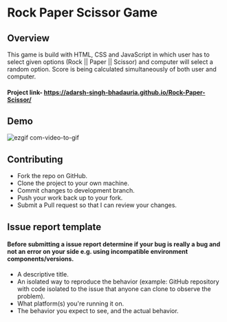 
# Rock Paper Scissor Game

## Overview
This game is build with HTML, CSS and JavaScript in which user has to select given options (Rock || Paper || Scissor) and computer will select a random option. Score is being calculated simultaneously of both user and computer.

#### Project link-  https://adarsh-singh-bhadauria.github.io/Rock-Paper-Scissor/

## Demo
![ezgif com-video-to-gif](https://user-images.githubusercontent.com/74206335/218297088-39900186-9d5f-4bea-a01d-679baa68acf6.gif)

## Contributing
- Fork the repo on GitHub.
- Clone the project to your own machine.
- Commit changes to development branch.
- Push your work back up to your fork.
- Submit a Pull request so that I can review your changes.

## Issue report template
#### Before submitting a issue report determine if your bug is really a bug and not an error on your side e.g. using incompatible environment components/versions.

- A descriptive title.
- An isolated way to reproduce the behavior (example: GitHub repository with code isolated to the issue that anyone can clone to observe the problem).
- What platform(s) you're running it on.
- The behavior you expect to see, and the actual behavior.

